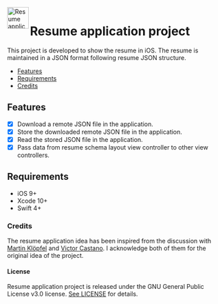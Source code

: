 <img align="left" width="50" height="50" src="https://raw.githubusercontent.com/akarsh/akarsh-seggemu-resume/master/akarsh%20seggemu%20resume/Assets/Assets.xcassets/AppIcon.appiconset/Icon-App-60x60%403x.png" alt="Resume application project app icon">

# Resume application project

This project is developed to show the resume in iOS.
The resume is maintained in a JSON format following resume JSON structure.

- [Features](#features)
- [Requirements](#requirements)
- [Credits](#credits)

## Features

- [x] Download a remote JSON file in the application.
- [x] Store the downloaded remote JSON file in the application.
- [x] Read the stored JSON file in the application.
- [x] Pass data from resume schema layout view controller to other view controllers.

## Requirements

- iOS 9+
- Xcode 10+
- Swift 4+

### Credits

The resume application idea has been inspired from the discussion with [Martin Klöpfel](https://github.com/mr-casual) and [Victor Castano](https://github.com/Victorcstn). I acknowledge both of them for the original idea of the project.

#### License

Resume application project is released under the GNU General Public License v3.0 license. [See LICENSE](https://github.com/akarsh/akarsh-seggemu-resume/blob/master/LICENSE) for details.
